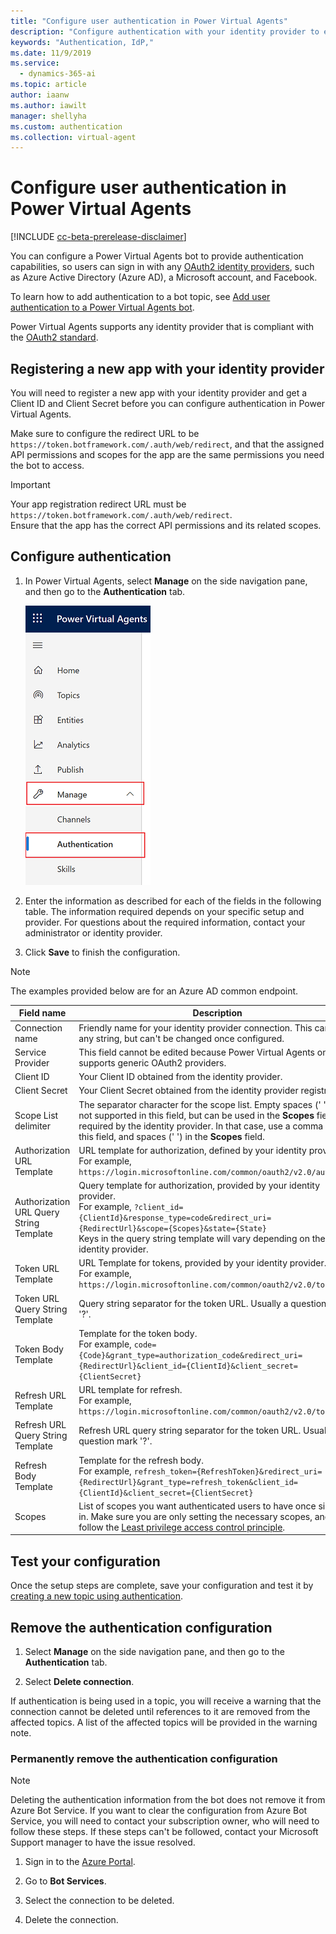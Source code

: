 ```yaml
---
title: "Configure user authentication in Power Virtual Agents"
description: "Configure authentication with your identity provider to enable users to sign in when having a bot conversation."
keywords: "Authentication, IdP,"
ms.date: 11/9/2019
ms.service:
  - dynamics-365-ai
ms.topic: article
author: iaanw
ms.author: iawilt
manager: shellyha
ms.custom: authentication
ms.collection: virtual-agent
---
```


# Configure user authentication in Power Virtual Agents

[!INCLUDE [cc-beta-prerelease-disclaimer](includes/cc-beta-prerelease-disclaimer.md)]

You can configure a Power Virtual Agents bot to provide authentication capabilities, so users can sign in with any [OAuth2 identity providers](/azure/active-directory/develop/v2-oauth2-auth-code-flow), such as Azure Active Directory (Azure AD), a Microsoft account, and Facebook. 

To learn how to add authentication to a bot topic, see [Add user authentication to a Power Virtual Agents bot](advanced-end-user-authentication.md).

Power Virtual Agents supports any identity provider that is compliant with the [OAuth2 standard](/azure/active-directory/develop/v2-oauth2-auth-code-flow).

## Registering a new app with your identity provider

You will need to register a new app with your identity provider and get a Client ID and Client Secret before you can configure authentication in Power Virtual Agents. 

Make sure to configure the redirect URL to be `https://token.botframework.com/.auth/web/redirect`, and that the assigned API permissions and scopes for the app are the same permissions you need the bot to access.

> [!IMPORTANT] 
> Your app registration redirect URL must be `https://token.botframework.com/.auth/web/redirect`.<br/>
> Ensure that the app has the correct API permissions and its related scopes.

## Configure authentication

1. In Power Virtual Agents, select **Manage** on the side navigation pane, and then go to the **Authentication** tab.

   ![Go to Manage and then Authentication](media/auth-manage-sm.png)

2. Enter the information as described for each of the fields in the following table. The information required depends on your specific setup and provider. For questions about the required information, contact your administrator or identity provider.

3. Click **Save** to finish the configuration.

> [!NOTE]
> The examples provided below are for an Azure AD common endpoint.

Field name | Description
---|---
Connection name | Friendly name for your identity provider connection. This can be any string, but can't be changed once configured.
Service Provider | This field cannot be edited because Power Virtual Agents only supports generic OAuth2 providers.
Client ID | Your Client ID obtained from the identity provider.
Client Secret | Your Client Secret obtained from the identity provider registration.
Scope List delimiter | The separator character for the scope list. Empty spaces (' ') are not supported in this field, but can be used in the **Scopes** field if required by the identity provider. In that case, use a comma (',') for this field, and spaces (' ') in the **Scopes** field.
Authorization URL Template | URL template for authorization, defined by your identity provider. <br />For example, `https://login.microsoftonline.com/common/oauth2/v2.0/authorize`
Authorization URL Query String Template | Query template for authorization, provided by your identity provider. <br />For example, `?client_id={ClientId}&response_type=code&redirect_uri={RedirectUrl}&scope={Scopes}&state={State}`<br />Keys in the query string template will vary depending on the identity provider. 
Token URL Template | URL Template for tokens, provided by your identity provider. <br />For example, `https://login.microsoftonline.com/common/oauth2/v2.0/token`
Token URL Query String Template | Query string separator for the token URL. Usually a question mark '?'.
Token Body Template | Template for the token body. <br />For example, `code={Code}&grant_type=authorization_code&redirect_uri={RedirectUrl}&client_id={ClientId}&client_secret={ClientSecret}`
Refresh URL Template | URL template for refresh. <br />For example, `https://login.microsoftonline.com/common/oauth2/v2.0/token`
Refresh URL Query String Template | Refresh URL query string separator for the token URL. Usually a question mark '?'.
Refresh Body Template | Template for the refresh body. <br />For example, `refresh_token={RefreshToken}&redirect_uri={RedirectUrl}&grant_type=refresh_token&client_id={ClientId}&client_secret={ClientSecret}`
Scopes | List of scopes you want authenticated users to have once signed in. Make sure you are only setting the necessary scopes, and follow the [Least privilege access control principle](/windows-server/identity/ad-ds/plan/security-best-practices/implementing-least-privilege-administrative-models).

## Test your configuration

Once the setup steps are complete, save your configuration and test it by [creating a new topic using authentication](advanced-end-user-authentication.md).


## Remove the authentication configuration

1. Select **Manage** on the side navigation pane, and then go to the **Authentication** tab.

2. Select **Delete connection**.

If authentication is being used in a topic, you will receive a warning that the connection cannot be deleted until references to it are removed from the affected topics. A list of the affected topics will be provided in the warning note.

### Permanently remove the authentication configuration

> [!Note]
> Deleting the authentication information from the bot does not remove it from Azure Bot Service. If you want to clear the configuration from Azure Bot Service, you will need to contact your subscription owner, who will need to follow these steps. If these steps can't be followed, contact your Microsoft Support manager to have the issue resolved.

1. Sign in to the [Azure Portal](https://portal.azure.com).

1. Go to **Bot Services**.

1. Select the connection to be deleted.

1. Delete the connection.

